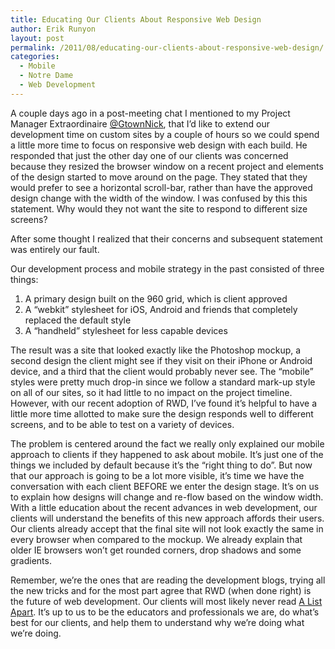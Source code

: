 ```yaml
---
title: Educating Our Clients About Responsive Web Design
author: Erik Runyon
layout: post
permalink: /2011/08/educating-our-clients-about-responsive-web-design/
categories:
  - Mobile
  - Notre Dame
  - Web Development
---
```

A couple days ago in a post-meeting chat I mentioned to my Project Manager Extraordinaire [@GtownNick][1], that I’d like to extend our development time on custom sites by a couple of hours so we could spend a little more time to focus on responsive web design with each build. He responded that just the other day one of our clients was concerned because they resized the browser window on a recent project and elements of the design started to move around on the page. They stated that they would prefer to see a horizontal scroll-bar, rather than have the approved design change with the width of the window. I was confused by this this statement. Why would they not want the site to respond to different size screens?

After some thought I realized that their concerns and subsequent statement was entirely our fault.<!-- more -->

Our development process and mobile strategy in the past consisted of three things:

1.  A primary design built on the 960 grid, which is client approved
2.  A “webkit” stylesheet for iOS, Android and friends that completely replaced the default style
3.  A “handheld” stylesheet for less capable devices

The result was a site that looked exactly like the Photoshop mockup, a second design the client might see if they visit on their iPhone or Android device, and a third that the client would probably never see. The “mobile” styles were pretty much drop-in since we follow a standard mark-up style on all of our sites, so it had little to no impact on the project timeline. However, with our recent adoption of RWD, I’ve found it’s helpful to have a little more time allotted to make sure the design responds well to different screens, and to be able to test on a variety of devices.

The problem is centered around the fact we really only explained our mobile approach to clients if they happened to ask about mobile. It’s just one of the things we included by default because it’s the “right thing to do”. But now that our approach is going to be a lot more visible, it’s time we have the conversation with each client BEFORE we enter the design stage. It’s on us to explain how designs will change and re-flow based on the window width. With a little education about the recent advances in web development, our clients will understand the benefits of this new approach affords their users. Our clients already accept that the final site will not look exactly the same in every browser when compared to the mockup. We already explain that older IE browsers won’t get rounded corners, drop shadows and some gradients.

Remember, we’re the ones that are reading the development blogs, trying all the new tricks and for the most part agree that RWD (when done right) is the future of web development. Our clients will most likely never read [A List Apart][2]. It’s up to us to be the educators and professionals we are, do what’s best for our clients, and help them to understand why we’re doing what we’re doing.

 [1]: http://twitter.com/GtownNick
 [2]: http://www.alistapart.com/